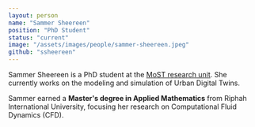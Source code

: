 ```yaml
---
layout: person
name: "Sammer Sheereen"
position: "PhD Student"
status: "current"
image: "/assets/images/people/sammer-sheereen.jpeg"
github: "ssheereen"
---
```


Sammer Sheereen is a PhD student at the [MoST research unit](/).
She currently works on the modeling and simulation of Urban Digital Twins.

<!--more--> <!-- excerpt separator -->

Sammer earned a **Master's degree in Applied Mathematics** from Riphah International University,
focusing her research on Computational Fluid Dynamics (CFD).

